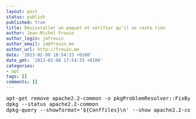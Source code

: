```yaml
---
layout: post
status: publish
published: true
title: Désinstaller un paquet et vérifier qu'il ne reste rien
author: Jean-Michel Frouin
author_login: jmfrouin
author_email: jm@frouin.me
author_url: http://frouin.me
date: '2013-02-08 18:54:33 +0100'
date_gmt: '2013-02-08 17:54:33 +0100'
categories:
- apt
tags: []
comments: []
---
```

<pre class="brush:shell">apt-get remove apache2.2-common -o pkgProblemResolver::FixByInstall=0
dpkg --status apache2.2-common
dpkg-query --showformat='${Conffiles}\n' --show apache2.2-common</pre>
